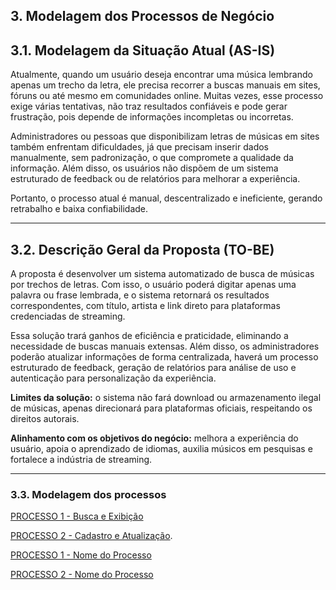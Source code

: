 ## 3. Modelagem dos Processos de Negócio

## 3.1. Modelagem da Situação Atual (AS-IS)  
Atualmente, quando um usuário deseja encontrar uma música lembrando apenas um trecho da letra, ele precisa recorrer a buscas manuais em sites, fóruns ou até mesmo em comunidades online. Muitas vezes, esse processo exige várias tentativas, não traz resultados confiáveis e pode gerar frustração, pois depende de informações incompletas ou incorretas.  

Administradores ou pessoas que disponibilizam letras de músicas em sites também enfrentam dificuldades, já que precisam inserir dados manualmente, sem padronização, o que compromete a qualidade da informação. Além disso, os usuários não dispõem de um sistema estruturado de feedback ou de relatórios para melhorar a experiência.  

Portanto, o processo atual é manual, descentralizado e ineficiente, gerando retrabalho e baixa confiabilidade.  

---

## 3.2. Descrição Geral da Proposta (TO-BE)  
A proposta é desenvolver um sistema automatizado de busca de músicas por trechos de letras. Com isso, o usuário poderá digitar apenas uma palavra ou frase lembrada, e o sistema retornará os resultados correspondentes, com título, artista e link direto para plataformas credenciadas de streaming.  

Essa solução trará ganhos de eficiência e praticidade, eliminando a necessidade de buscas manuais extensas. Além disso, os administradores poderão atualizar informações de forma centralizada, haverá um processo estruturado de feedback, geração de relatórios para análise de uso e autenticação para personalização da experiência.  

**Limites da solução:** o sistema não fará download ou armazenamento ilegal de músicas, apenas direcionará para plataformas oficiais, respeitando os direitos autorais.  

**Alinhamento com os objetivos do negócio:** melhora a experiência do usuário, apoia o aprendizado de idiomas, auxilia músicos em pesquisas e fortalece a indústria de streaming.  

---



### 3.3. Modelagem dos processos




[PROCESSO 1 - Busca e Exibição](https://github.com/ICEI-PUC-Minas-PBR-SI/pbr-si-2025-2-p3-tiapn-t1-9147100-findmysong/blob/cc72eb7ccc568513bd783637d9f61b781c0e67c0/docs/processos/PROCESSO%201%20-%20Busca%20e%20Exibi%C3%A7%C3%A3o)

[PROCESSO 2 - Cadastro e Atualização](https://github.com/ICEI-PUC-Minas-PBR-SI/pbr-si-2025-2-p3-tiapn-t1-9147100-findmysong/blob/961e3376dc16d2666a7571548774bfd4154d1129/docs/processos/PROCESSO%202%20-%20Cadastro%20e%20Atualiza%C3%A7%C3%A3o).

[PROCESSO 1 - Nome do Processo](./processos/processo-1-nome-do-processo.md "Detalhamento do Processo 1.")

[PROCESSO 2 - Nome do Processo](./processos/processo-2-nome-do-processo.md "Detalhamento do Processo 2.")
